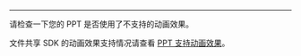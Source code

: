 <Title>动态 PPT 转码完成后部分动画与源文件有差异，该如何处理？</Title>



- - -

请检查一下您的 PPT 是否使用了不支持的动画效果。

文件共享 SDK 的动画效果支持情况请查看 [PPT 支持动画效果](https://doc-zh.zego.im/article/6583)。
